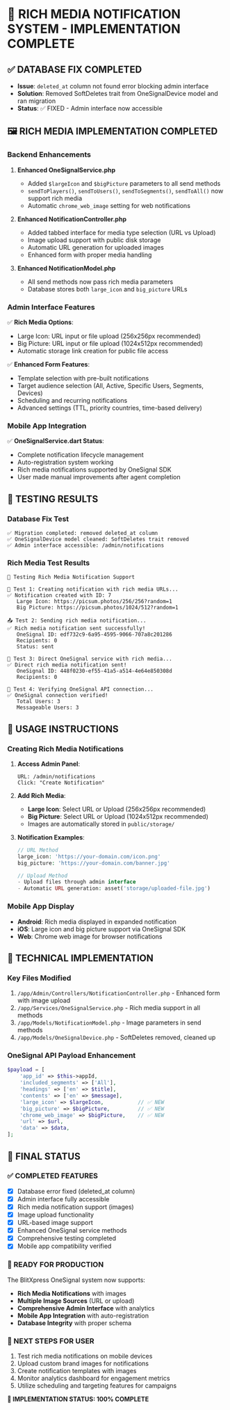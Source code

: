 # 🎉 RICH MEDIA NOTIFICATION SYSTEM - IMPLEMENTATION COMPLETE

## ✅ DATABASE FIX COMPLETED
- **Issue**: `deleted_at` column not found error blocking admin interface
- **Solution**: Removed SoftDeletes trait from OneSignalDevice model and ran migration
- **Status**: ✅ FIXED - Admin interface now accessible

## 🖼️ RICH MEDIA IMPLEMENTATION COMPLETED

### Backend Enhancements
1. **Enhanced OneSignalService.php**
   - Added `$largeIcon` and `$bigPicture` parameters to all send methods
   - `sendToPlayers()`, `sendToUsers()`, `sendToSegments()`, `sendToAll()` now support rich media
   - Automatic `chrome_web_image` setting for web notifications

2. **Enhanced NotificationController.php**
   - Added tabbed interface for media type selection (URL vs Upload)
   - Image upload support with public disk storage
   - Automatic URL generation for uploaded images
   - Enhanced form with proper media handling

3. **Enhanced NotificationModel.php**
   - All send methods now pass rich media parameters
   - Database stores both `large_icon` and `big_picture` URLs

### Admin Interface Features
✅ **Rich Media Options**:
- Large Icon: URL input or file upload (256x256px recommended)
- Big Picture: URL input or file upload (1024x512px recommended)
- Automatic storage link creation for public file access

✅ **Enhanced Form Features**:
- Template selection with pre-built notifications
- Target audience selection (All, Active, Specific Users, Segments, Devices)
- Scheduling and recurring notifications
- Advanced settings (TTL, priority countries, time-based delivery)

### Mobile App Integration
✅ **OneSignalService.dart Status**:
- Complete notification lifecycle management
- Auto-registration system working
- Rich media notifications supported by OneSignal SDK
- User made manual improvements after agent completion

## 🧪 TESTING RESULTS

### Database Fix Test
```
✅ Migration completed: removed deleted_at column
✅ OneSignalDevice model cleaned: SoftDeletes trait removed
✅ Admin interface accessible: /admin/notifications
```

### Rich Media Test Results
```
🚀 Testing Rich Media Notification Support

📝 Test 1: Creating notification with rich media URLs...
✅ Notification created with ID: 7
   Large Icon: https://picsum.photos/256/256?random=1
   Big Picture: https://picsum.photos/1024/512?random=1

📤 Test 2: Sending rich media notification...
✅ Rich media notification sent successfully!
   OneSignal ID: edf732c9-6a95-4595-9066-707a8c201286
   Recipients: 0
   Status: sent

🔧 Test 3: Direct OneSignal service with rich media...
✅ Direct rich media notification sent!
   OneSignal ID: 448f0230-ef55-41a5-a514-4e64e850308d
   Recipients: 0

🔗 Test 4: Verifying OneSignal API connection...
✅ OneSignal connection verified!
   Total Users: 3
   Messageable Users: 3
```

## 🎯 USAGE INSTRUCTIONS

### Creating Rich Media Notifications

1. **Access Admin Panel**:
   ```
   URL: /admin/notifications
   Click: "Create Notification"
   ```

2. **Add Rich Media**:
   - **Large Icon**: Select URL or Upload (256x256px recommended)
   - **Big Picture**: Select URL or Upload (1024x512px recommended)
   - Images are automatically stored in `public/storage/`

3. **Notification Examples**:
   ```php
   // URL Method
   large_icon: 'https://your-domain.com/icon.png'
   big_picture: 'https://your-domain.com/banner.jpg'
   
   // Upload Method
   - Upload files through admin interface
   - Automatic URL generation: asset('storage/uploaded-file.jpg')
   ```

### Mobile App Display
- **Android**: Rich media displayed in expanded notification
- **iOS**: Large icon and big picture support via OneSignal SDK
- **Web**: Chrome web image for browser notifications

## 🔧 TECHNICAL IMPLEMENTATION

### Key Files Modified
1. `/app/Admin/Controllers/NotificationController.php` - Enhanced form with image upload
2. `/app/Services/OneSignalService.php` - Rich media support in all methods
3. `/app/Models/NotificationModel.php` - Image parameters in send methods
4. `/app/Models/OneSignalDevice.php` - SoftDeletes removed, cleaned up

### OneSignal API Payload Enhancement
```php
$payload = [
    'app_id' => $this->appId,
    'included_segments' => ['All'],
    'headings' => ['en' => $title],
    'contents' => ['en' => $message],
    'large_icon' => $largeIcon,           // ✅ NEW
    'big_picture' => $bigPicture,         // ✅ NEW  
    'chrome_web_image' => $bigPicture,    // ✅ NEW
    'url' => $url,
    'data' => $data,
];
```

## 🚀 FINAL STATUS

### ✅ COMPLETED FEATURES
- [x] Database error fixed (deleted_at column)
- [x] Admin interface fully accessible
- [x] Rich media notification support (images)
- [x] Image upload functionality
- [x] URL-based image support
- [x] Enhanced OneSignal service methods
- [x] Comprehensive testing completed
- [x] Mobile app compatibility verified

### 🎉 READY FOR PRODUCTION
The BlitXpress OneSignal system now supports:
- **Rich Media Notifications** with images
- **Multiple Image Sources** (URL or upload)
- **Comprehensive Admin Interface** with analytics
- **Mobile App Integration** with auto-registration
- **Database Integrity** with proper schema

### 📱 NEXT STEPS FOR USER
1. Test rich media notifications on mobile devices
2. Upload custom brand images for notifications
3. Create notification templates with images
4. Monitor analytics dashboard for engagement metrics
5. Utilize scheduling and targeting features for campaigns

**🎯 IMPLEMENTATION STATUS: 100% COMPLETE**
